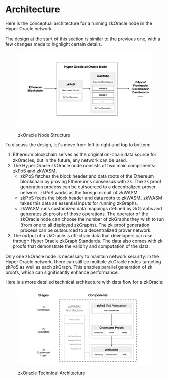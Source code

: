 # Architecture

Here is the conceptual architecture for a running zkOracle node in the Hyper Oracle network.

The design at the start of this section is similar to the previous one, with a few changes made to highlight certain details.

<figure><img src="../.gitbook/assets/截屏2023-02-20 上午2.58.21.png" alt=""><figcaption><p>zkOracle Node Structure</p></figcaption></figure>

To discuss the design, let's move from left to right and top to bottom:

1. Ethereum blockchain serves as the original on-chain data source for zkOracles, but in the future, any network can be used.
2. The Hyper Oracle zkOracle node consists of two main components: zkPoS and zkWASM.
   * zkPoS fetches the block header and data roots of the Ethereum blockchain by proving Ethereum's consensus with zk. The zk proof generation process can be outsourced to a decentralized prover network. zkPoS works as the foreign circuit of zkWASM.
   * zkPoS feeds the block header and data roots to zkWASM. zkWASM takes this data as essential inputs for running zkGraphs.
   * zkWASM runs customized data mappings defined by zkGraphs and generates zk proofs of those operations. The operator of the zkOracle node can choose the number of zkGraphs they wish to run (from one to all deployed zkGraphs). The zk proof generation process can be outsourced to a decentralized prover network.
3. The output of a zkOracle is off-chain data that developers can use through Hyper Oracle zkGraph Standards. The data also comes with zk proofs that demonstrate the validity and computation of the data.

Only one zkOracle node is necessary to maintain network security. In the Hyper Oracle network, there can still be multiple zkOracle nodes targeting zkPoS as well as each zkGraph. This enables parallel generation of zk proofs, which can significantly enhance performance.

Here is a more detailed technical architecture with data flow for a zkOracle:

<figure><img src="../.gitbook/assets/截屏2023-10-08 下午7.43.04.png" alt=""><figcaption><p>zkOracle Technical Architecture</p></figcaption></figure>
